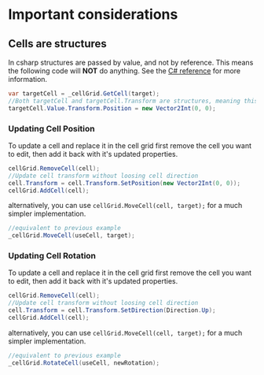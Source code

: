 # Important considerations

## Cells are structures
In csharp structures are passed by value, and not by reference. This means the following code will **NOT** do anything. See the [C# reference](https://learn.microsoft.com/en-us/dotnet/csharp/language-reference/builtin-types/struct) for more information.
```csharp
var targetCell = _cellGrid.GetCell(target);
//Both targetCell and targetCell.Transform are structures, meaning this code won't do anything.
targetCell.Value.Transform.Position = new Vector2Int(0, 0);
```

### Updating Cell Position
To update a cell and replace it in the cell grid first remove the cell you want to edit, then add it back with it's updated properties.
```csharp
cellGrid.RemoveCell(cell);
//Update cell transform without loosing cell direction
cell.Transform = cell.Transform.SetPosition(new Vector2Int(0, 0));
cellGrid.AddCell(cell);
```

alternatively, you can use `cellGrid.MoveCell(cell, target);` for a much simpler implementation.
```csharp
//equivalent to previous example
_cellGrid.MoveCell(useCell, target);
```

### Updating Cell Rotation
To update a cell and replace it in the cell grid first remove the cell you want to edit, then add it back with it's updated properties.
```csharp
cellGrid.RemoveCell(cell);
//Update cell transform without loosing cell direction
cell.Transform = cell.Transform.SetDirection(Direction.Up);
cellGrid.AddCell(cell);
```

alternatively, you can use `cellGrid.MoveCell(cell, target);` for a much simpler implementation.
```csharp
//equivalent to previous example
_cellGrid.RotateCell(useCell, newRotation);
```
